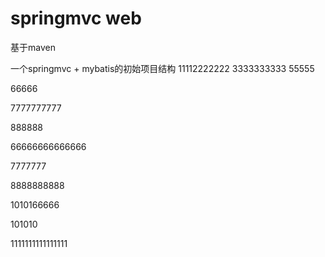 # springmvc web

基于maven

一个springmvc + mybatis的初始项目结构
 11112222222
3333333333
55555

66666

7777777777

888888


66666666666666


7777777


8888888888


1010166666


101010



1111111111111111
